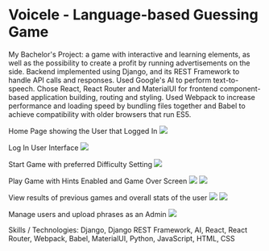 # Voicele - Language-based Guessing Game

My Bachelor's Project: a game with interactive and learning elements, as well as the possibility to create a profit by running advertisements on the side. Backend implemented using Django, and its REST Framework to handle API calls and responses. Used Google's AI to perform text-to-speech. Chose React, React Router and MaterialUI for frontend component-based application building, routing and styling. Used Webpack to increase performance and loading speed by bundling files together and Babel to achieve compatibility with older browsers that run ES5.

Home Page showing the User that Logged In
<img src="/imagesForGithub/homepageLogged.png"/>

Log In User Interface
<img src="/imagesForGithub/login.png"/>

Start Game with preferred Difficulty Setting
<img src="/imagesForGithub/creategame.png"/>

Play Game with Hints Enabled and Game Over Screen
<img src="/imagesForGithub/playPhase2Hints.png"/>
<img src="/imagesForGithub/playGameOver.png"/>

View results of previous games and overall stats of the user
<img src="/imagesForGithub/pastgames.png"/>
<img src="/imagesForGithub/statsFixed.png"/>

Manage users and upload phrases as an Admin
<img src="/imagesForGithub/adminDjango.png"/>

Skills / Technologies: Django, Django REST Framework, AI, React, React Router, Webpack, Babel, MaterialUI, Python, JavaScript, HTML, CSS
